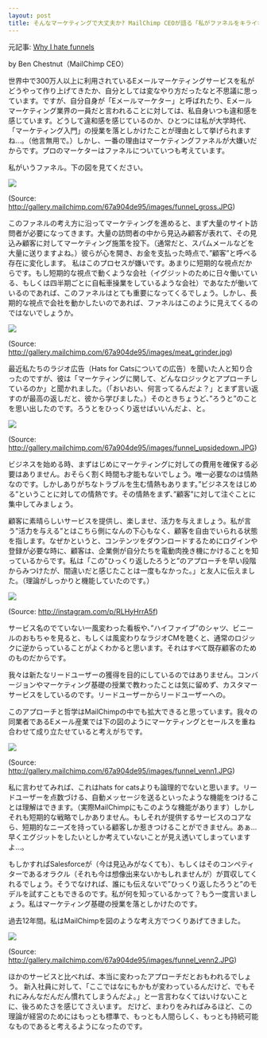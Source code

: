 ```yaml
---
layout: post
title: そんなマーケティングで大丈夫か? MailChimp CEOが語る「私がファネルをキライなワケ」
---
```


元記事: [Why I hate funnels](http://tinyletter.com/ben/letters/why-i-hate-funnels)

by Ben Chestnut（MailChimp CEO）

世界中で300万人以上に利用されているEメールマーケティングサービスを私がどうやって作り上げてきたか、自分としては変なやり方だったなと不思議に思っています。ですが、自分自身が「Eメールマーケター」と呼ばれたり、Eメールマーケティング業界の一員だと言われることに対しては、私自身いつも違和感を感じています。どうして違和感を感じているのか、ひとつには私が大学時代、「マーケティング入門」の授業を落としかけたことが理由として挙げられますね…。（他言無用で。）しかし、一番の理由はマーケティングファネルが大嫌いだからです。プロのマーケターはファネルについていつも考えています。

私がいうファネル。下の図を見てください。

![](/images/funnel_gross-9.png)

(Source: http://gallery.mailchimp.com/67a904de95/images/funnel_gross.JPG)

このファネルの考え方に沿ってマーケティングを進めると、まず大量のサイト訪問者が必要になってきます。大量の訪問者の中から見込み顧客が表れて、その見込み顧客に対してマーケティング施策を投下。（通常だと、スパムメールなどを大量に送りますよね。）彼らが心を開き、お金を支払った時点で、”顧客”と呼べる存在に変化します。
私はこのプロセスが嫌いです。あまりに短期的な視点だからです。もし短期的な視点で動くような会社（イグジットのために日々働いている、もしくは四半期ごとに自転車操業をしているような会社）であなたが働いているのであれば、このファネルはとても重要になってくるでしょう。しかし、長期的な視点で会社を動かしたいのであれば、ファネルはこのように見えてくるのではないでしょうか。

![](/images/meat_grinder.jpg)

(Source: http://gallery.mailchimp.com/67a904de95/images/meat_grinder.jpg)

最近私たちのラジオ広告（Hats for Catsについての広告）を聞いた人と知り合ったのですが、彼は「マーケティングに関して、どんなロジックとアプローチしているのか」と聞かれました。（「おいおい、何言ってるんだよ？」とまず言い返すのが最高の返しだと、彼から学びました。）そのときちょうど、”ろうと”のことを思い出したのです。ろうとをひっくり返せばいいんだよ、と。

![](/images/funnel_upsidedown-10.png)

(Source: http://gallery.mailchimp.com/67a904de95/images/funnel_upsidedown.JPG)

ビジネスを始める時、まずはじめにマーケティングに対しての費用を確保する必要はありません。おそらく割く時間も才能もないでしょう。唯一必要なのは情熱なのです。しかしありがちなトラブルを生む情熱もあります。”ビジネスをはじめる”ということに対しての情熱です。その情熱をまず、”顧客”に対して注ぐことに集中してみましょう。

顧客に素晴らしいサービスを提供し、楽しませ、活力を与えましょう。私が言う”活力を与える”とはこちら側になんの下心もなく、顧客を自由でいられる状態を指します。なぜかというと、コンテンツをダウンロードするためにログインや登録が必要な時に、顧客は、企業側が自分たちを電動肉挽き機にかけることを知っているからです。私は「この”ひっくり返したろうと”のアプローチを早い段階からみつけたが、間違いだと感じたことは一度もなかった。」と友人に伝えました。（理論がしっかりと機能していたのです。）

![](/images/mailchimp_ad.jpg)

(Source: http://instagram.com/p/RLHyHrrA5f)

サービス名のでていない一風変わった看板や、”ハイファイブ”のシャツ、ビニールのおもちゃを見ると、もしくは風変わりなラジオCMを聴くと、通常のロジックに逆からっていることがよくわかると思います。それはすべて既存顧客のためのものだからです。

我々は新たなリードユーザーの獲得を目的にしているのではありません。コンバージョンやマーケティング基礎の授業で教わったことは気に留めず、カスタマーサービスをしているのです。リードユーザーからリードユーザーへの。

このアプローチと哲学はMailChimpの中でも拡大できると思っています。我々の同業者であるEメール産業では下の図のようにマーケティングとセールスを重ね合わせて成り立たせていると考えがちです。

![](/images/funnel_venn1-4.png)

(Source: http://gallery.mailchimp.com/67a904de95/images/funnel_venn1.JPG)

私に言わせてみれば、これはhats for catsよりも論理的でないと思います。リードユーザーを点数づける、自動メッセージを送るといったような機能をつけることは理解はできます。（実際MailChimpにもこのような機能があります）しかしそれも短期的な戦略でしかありません。もしそれが提供するサービスのコアなら、短期的なニーズを持っている顧客しか惹きつけることができません。あぁ…早くエグジットをしたいとしか考えていないことが見え透いてしまっていますよ…。

もしかすればSalesforceが（今は見込みがなくても）、もしくはそのコンペティターであるオラクル（それも今は想像出来ないかもしれませんが）が買収してくれるでしょう。そうでなければ、誰にも伝えないで”ひっくり返したろうと”のモデルを試すこともできるのです。私が何を知っているかって？もう一度言いましょう。私はマーケティング基礎の授業を落としかけたのです。

過去12年間。私はMailChimpを図のような考え方でつくりあげてきました。

![](/images/funnel_venn2-5.png)

(Source: http://gallery.mailchimp.com/67a904de95/images/funnel_venn2.JPG)

ほかのサービスと比べれば、本当に変わったアプローチだとおもわれるでしょう。
新入社員に対して、「ここではなにもかもが変わっているんだけど、でもそれにみんなだんだん慣れてしまうんだよ。」と一言言わなくてはいけないことに、後ろめたさを感じてさえいます。
だけど、まわりをみればみるほど、この理論が経営のためにはもっとも標準で、もっとも人間らしく、もっとも持続可能なものであると考えるようになったのです。
